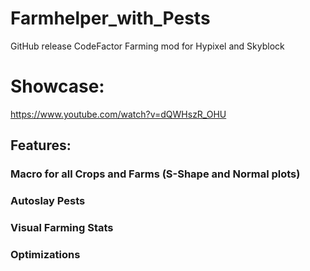 # Farmhelper_with_Pests

GitHub release CodeFactor
Farming mod for Hypixel and Skyblock
# Showcase:
https://www.youtube.com/watch?v=dQWHszR_OHU

## Features:
### Macro for all Crops and Farms (S-Shape and Normal plots)
### Autoslay Pests
### Visual Farming Stats
### Optimizations 
